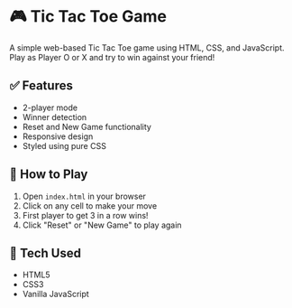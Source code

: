 # 🎮 Tic Tac Toe Game

A simple web-based Tic Tac Toe game using HTML, CSS, and JavaScript. Play as Player O or X and try to win against your friend!

## ✅ Features

- 2-player mode
- Winner detection
- Reset and New Game functionality
- Responsive design
- Styled using pure CSS

## 🚀 How to Play

1. Open `index.html` in your browser
2. Click on any cell to make your move
3. First player to get 3 in a row wins!
4. Click "Reset" or "New Game" to play again

## 🔧 Tech Used

- HTML5
- CSS3
- Vanilla JavaScript
